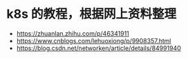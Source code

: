 # k8s 的教程，根据网上资料整理

- <https://zhuanlan.zhihu.com/p/46341911>
- <https://www.cnblogs.com/lehuoxiong/p/9908357.html>
- <https://blog.csdn.net/networken/article/details/84991940>
